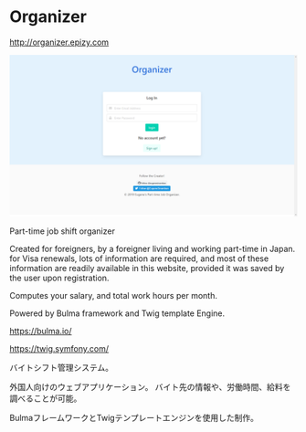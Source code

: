 # Organizer

http://organizer.epizy.com

![login image](image/Login.png)

Part-time job shift organizer

Created for foreigners, by a foreigner living and working part-time in Japan.
for Visa renewals, lots of information are required, and most of these information are 
readily available in this website, provided it was saved by the user upon registration.

Computes your salary, and total work hours per month.

Powered by Bulma framework and Twig template Engine.

https://bulma.io/

https://twig.symfony.com/

バイトシフト管理システム。

外国人向けのウェブアプリケーション。
バイト先の情報や、労働時間、給料を調べることが可能。

BulmaフレームワークとTwigテンプレートエンジンを使用した制作。

